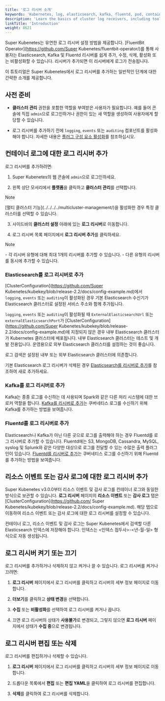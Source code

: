```yaml
---
title: '로그 리시버 소개'
keywords: 'Kubernetes, log, elasticsearch, kafka, fluentd, pod, container, fluentbit, output'
description: 'Learn the basics of cluster log receivers, including tools, and general steps.'
linkTitle: 'Introduction'
weight: 8621
---
```


Super Kubenetes는 유연한 로그 리시버 설정 방법을 제공합니다. [FluentBit Operator](https://github.com/Super Kubenetes/fluentbit-operator/)를 통해 사용자는 Elasticsearch, Kafka 및 Fluentd 리시버를 쉽게 추가, 수정, 삭제, 활성화 또는 비활성화할 수 있습니다. 리시버가 추가되면 이 리시버에게 로그가 전송됩니다.

이 튜토리얼은 Super Kubenetes에서 로그 리시버를 추가하는 일반적인 단계에 대한 간략한 소개를 제공합니다.

## 사전 준비

- **클러스터 관리** 권한을 포함한 역할을 부여받은 사용자가 필요합니다. 예를 들어 콘솔에 직접 `admin`으로 로그인하거나 권한이 있는 새 역할을 생성하여 사용자에게 할당할 수 있습니다.

- 로그 리시버를 추가하기 전에 `logging`, `events` 또는 `auditing` 컴포넌트를 활성화해야 합니다. 자세한 내용은 [플러그 구성 요소 활성화](../../../../pluggable-components/overview)를 참조하십시오.

## 컨테이너 로그에 대한 로그 리시버 추가

로그 리시버를 추가하려면:

1. Super Kubenetes의 웹 콘솔에 `admin`으로 로그인하세요.

2. 왼쪽 상단 모서리에서 **플랫폼**을 클릭하고 **클러스터 관리**를 선택합니다.

  <div className="notices note">
    <p>Note</p>
    <div>
      [멀티 클러스터 기능](../../../../multicluster-management/)을 활성화한 경우 특정 클러스터를 선택할 수 있습니다.
    </div>
  </div>

3. 사이드바의 **클러스터 설정** 아래에 있는 **로그 리시버**로 이동합니다.

4. 로그 리시버 목록 페이지에서 **로그 리시버 추가**를 클릭하세요.

  <div className="notices note">
    <p>Note</p>
    <div>
      - 각 리시버 유형에 대해 최대 1개의 리시버를 추가할 수 있습니다.
      - 다른 유형의 리시버를 동시에 추가할 수 있습니다.
    </div>
  </div>

### Elasticsearch를 로그 리시버로 추가

[ClusterConfiguration](https://github.com/Super Kubenetes/kubekey/blob/release-2.2/docs/config-example.md)에서 `logging`, `events` 또는 `auditing`이 활성화된 경우 기본 Elasticsearch 수신기가 Elasticsearch 클러스터로 설정된 서비스 주소와 함께 추가됩니다.

`logging`, `events` 또는 `auditing`이 활성화될 때 `ExternalElasticsearchUrl` 또는 `externalElasticsearchPort`가 [ClusterConfiguration](https://github.com/Super Kubenetes/kubekey/blob/release-2.2/docs/config-example.md)에 지정되지 않은 경우 내부 Elasticsearch 클러스터가 Kubernetes 클러스터에 배포됩니다. 내부 Elasticsearch 클러스터는 테스트 및 개발 전용입니다. 운영용으로 외부 Elasticsearch 클러스터를 설정하는 것이 좋습니다.

로그 검색은 설정된 내부 또는 외부 Elasticsearch 클러스터에 의존합니다.

기본 Elasticsearch 로그 리시버가 삭제된 경우 [Elasticsearch를 리시버로 추가](../add-es-as-receiver/)를 참조하여 새로 추가하세요.

### Kafka를 로그 리시버로 추가

Kafka는 종종 로그를 수신하는 데 사용되며 Spark와 같은 다른 처리 시스템에 대한 브로커 역할을 합니다. [Kafka를 리시버로 추가](../add-kafka-as-receiver/)는 쿠버네티스 로그를 수신하기 위해 Kafka를 추가하는 방법을 보여줍니다.

### Fluentd를 로그 리시버로 추가

Elasticsearch나 Kafka가 아닌 다른 곳으로 로그를 출력해야 하는 경우 Fluentd를 로그 리시버로 추가할 수 있습니다. Fluentd에는 S3, MongoDB, Cassandra, MySQL, syslog 및 Splunk와 같은 다양한 대상으로 로그를 전달할 수 있는 수많은 출력 플러그인이 있습니다. [Fluentd를 리시버로 추가](../add-fluentd-as-receiver/)는 쿠버네티스 로그를 수신하기 위해 Fluentd를 추가하는 방법을 보여줍니다.

## 리소스 이벤트 또는 감사 로그에 대한 로그 리시버 추가

Super Kubenetes v3.0.0부터 리소스 이벤트 및 감사 로그를 컨테이너 로그와 동일한 방식으로 보관할 수 있습니다. **로그 리시버** 페이지의 **리소스 이벤트** 또는 **감사 로그** 탭은 [ClusterConfiguration](https://github.com/ Super Kubenetes/kubekey/blob/release-2.2/docs/config-example.md). 해당 탭으로 이동하여 리소스 이벤트 또는 감사 로그에 대한 로그 리시버를 설정할 수 있습니다.

컨테이너 로그, 리소스 이벤트 및 감사 로그는 Super Kubenetes에서 검색할 다른 Elasticsearch 인덱스에 저장해야 합니다. 인덱스는 <인덱스 접두사>-<년-월-일> 형식으로 자동 생성됩니다.

## 로그 리시버 켜기 또는 끄기

로그 리시버를 추가하거나 삭제하지 않고 켜거나 끌 수 있습니다. 로그 리시버를 켜거나 끄려면:

1. **로그 리시버** 페이지에서 로그 리시버를 클릭하고 리시버의 세부 정보 페이지로 이동합니다.
2. **더보기**를 클릭하고 **상태 변경**을 선택합니다.

3. **수집** 또는 **비활성화**를 선택하여 로그 리시버를 켜거나 끕니다.

4. 끄면 로그 리시버의 상태가 **사용불가**로 변경되고, 그렇지 않으면 **로그 리시버** 페이지에서 상태가 **수집 중**으로 변경됩니다.

## 로그 리시버 편집 또는 삭제

로그 리시버를 편집하거나 삭제할 수 있습니다.

1. **로그 리시버** 페이지에서 로그 리시버를 클릭하고 리시버의 세부 정보 페이지로 이동합니다.
2. 드롭다운 목록에서 **편집** 또는 **편집 YAML**을 클릭하여 로그 리시버를 편집합니다.

3. **삭제**를 클릭하여 로그 리시버를 삭제합니다.
